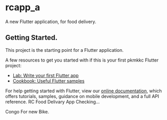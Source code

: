 # rcapp_a

A new Flutter application, for food delivery.


## Getting Started.

This project is the starting point for a Flutter application.

A few resources to get you started with if this is your first pkmkkc Flutter project:

- [Lab: Write your first Flutter app](https://flutter.dev/docs/get-started/codelab)
- [Cookbook: Useful Flutter samples](https://flutter.dev/docs/cookbook)

For help getting started with Flutter, view our
[online documentation](https://flutter.dev/docs), which offers tutorials,
samples, guidance on mobile development, and a full API reference.
RC Food Delivary App
Checking...



Congo For new Bike.
